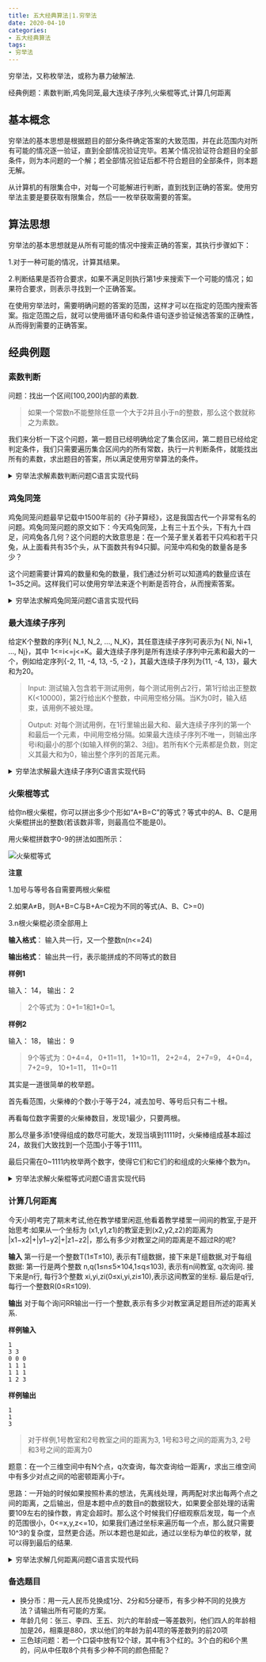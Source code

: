 ```yaml
---
title: 五大经典算法|1.穷举法
date: 2020-04-10
categories:
- 五大经典算法
tags:
- 穷举法
---
```

穷举法，又称枚举法，或称为暴力破解法.

经典例题：素数判断,鸡兔同笼,最大连续子序列,火柴棍等式,计算几何距离

<!-- more -->

## 基本概念
穷举法的基本思想是根据题目的部分条件确定答案的大致范围，并在此范围内对所有可能的情况逐一验证，直到全部情况验证完毕。若某个情况验证符合题目的全部条件，则为本问题的一个解；若全部情况验证后都不符合题目的全部条件，则本题无解。

从计算机的有限集合中，对每一个可能解进行判断，直到找到正确的答案。使用穷举法主要是要获取有限集合，然后一一枚举获取需要的答案。


## 算法思想
穷举法的基本思想就是从所有可能的情况中搜索正确的答案，其执行步骤如下：

1.对于一种可能的情况，计算其结果。

2.判断结果是否符合要求，如果不满足则执行第1步来搜索下一个可能的情况；如果符合要求，则表示寻找到一个正确答案。

在使用穷举法时，需要明确问题的答案的范围，这样才可以在指定的范围内搜索答案。指定范围之后，就可以使用循环语句和条件语句逐步验证候选答案的正确性，从而得到需要的正确答案。


## 经典例题
### 素数判断
问题：找出一个区间[100,200]内部的素数.

> 如果一个常数n不能整除任意一个大于2并且小于n的整数，那么这个数就称之为素数。

我们来分析一下这个问题，第一题目已经明确给定了集合区间，第二题目已经给定判定条件，我们只需要遍历集合区间内的所有常数，执行一片判断条件，就能找出所有的素数，求出题目的答案，所以满足使用穷举算法的条件。

<details>
  <summary>穷举法求解素数判断问题C语言实现代码</summary>

```C
#include "stdio.h"

bool checkPrime(int number){
  for (int i=2; i<number; i++){
    if (number%i == 0){
      return false;
    }
  }
  return true;
}

int main() {
  int min, max, t;
  printf("输入最小数:\n");
  scanf("%d", &min);
  printf("输入最大数:\n");
  scanf("%d", &max);
  if (min>max) {
    printf("输入数据有误!\n");
    return 1;
  }

  printf("区间范围%d~%d的素数为:\n", min, max);
  for (int i=min; i<=max; i++) {
    if (checkPrime(i)) {
      printf("%d\n", i);
    }
  }
  return 0;
}
```

</details>


### 鸡兔同笼
鸡兔同笼问题最早记载中1500年前的《孙子算经》，这是我国古代一个非常有名的问题。鸡兔同笼问题的原文如下：今天鸡兔同笼，上有三十五个头，下有九十四足，问鸡兔各几何？这个问题的大致意思是：在一个笼子里关着若干只鸡和若干只兔，从上面看共有35个头，从下面数共有94只脚。问笼中鸡和兔的数量各是多少？

这个问题需要计算鸡的数量和兔的数量，我们通过分析可以知道鸡的数量应该在1~35之间。这样我们可以使用穷举法来逐个判断是否符合，从而搜索答案。


<details>
  <summary>穷举法求解鸡兔同笼问题C语言实现代码</summary>

```C
#include<iostream>
using namespace std;
/*
输入参数head是笼中头的总数，foot是笼中脚的总数，chicken是鸡的总数,rabbit是兔的总数
返回结果为0，表示没有搜索到符合条件的结果；
返回结果为1，表示搜索到了符合条件的结果
*/
int qiongju(int head, int foot, int *chicken, int *rabbit) {
  int re,i,j;
  re=0;
  for (i=0;i<=head;i++) {   //进行循环
    j=head-i;
    if (i*2+j*4==foot) {    //进行判断
      re=1;        //找到答案
      *chicken=i;
      *rabbit=j;
    }
  }
  return re;
}

int main() {
  int chicken,rabbit,head,foot;
  cout<<"穷举法求解鸡兔同笼问题："<<endl;
  cout<<"请输入头数：";
  cin>>head;
  cout<<"请输入脚数：";
  cin>>foot;
  int res=qiongju(head,foot,&chicken,&rabbit);
  if (res==1) {
    cout<<"鸡有"<<chicken<<"只，兔有"<<rabbit<<"只。"<<endl;
  } else {
    cout<<"无法求解！"<<endl;
  }
  return 0;
}
```

</details>

### 最大连续子序列
给定K个整数的序列{ N_1, N_2, ..., N_K}，其任意连续子序列可表示为{ Ni, Ni+1, ..., Nj}，其中 1<=i<=j<=K。最大连续子序列是所有连续子序列中元素和最大的一个，例如给定序列{-2, 11, -4, 13, -5, -2 }，其最大连续子序列为{11, -4, 13}，最大和为20。

> Input: 测试输入包含若干测试用例，每个测试用例占2行，第1行给出正整数K(<10000)，第2行给出K个整数，中间用空格分隔。当K为0时，输入结束，该用例不被处理。

> Output: 对每个测试用例，在1行里输出最大和、最大连续子序列的第一个和最后一个元素，中间用空格分隔。如果最大连续子序列不唯一，则输出序号i和j最小的那个(如输入样例的第2、3组)。若所有K个元素都是负数，则定义其最大和为0，输出整个序列的首尾元素。

<details>
  <summary>穷举法求解最大连续子序列C语言实现代码</summary>

```C
#include <iostream>
using namespace std;

int main() {
  int a[200] = {0};   // 数组a记录整数序列
  // count记录负数个数
  // max 最大和  max_f 最大和最前端 max_l最大和最后端
  int n, i, j, s, count, max, max_f, max_l;

  // 以输入作为循环条件实现多组数据的输入
  while(cin>>n) {
    if ( n == 0 ) return 0;

    // 特殊情况的判断
    count = 0;
    for ( i = 0; i < n; ++i ) {
      cin>>a[i];
      if ( a[i] < 0 ) count++; //记录负数个数
    }

    if (count == n) {
      max = 0;
      max_f = a[0];
      max_l = a[n-1];
    } else { // 大多数情况的操作
      max = a[0];max_f = a[0];max_l = a[0];
      for ( i = 0; i < n; ++i ) { // 从a[0]开始计算各情况
        s = a[i];
        for ( j = i+1; j < n; ++j ) { // 算法 可草稿推演
          s += a[j];
          if (s>max) { //寻找最大
            max = s;
            max_f = a[i];
            max_l = a[j];
          }
        }
      }
    }
    // 输出结果
    cout<<max<<" "<<max_f<<" "<<max_l<<endl;
  }
  return 0;
}
```

</details>

### 火柴棍等式
给你n根火柴棍，你可以拼出多少个形如“A+B=C”的等式？等式中的A、B、C是用火柴棍拼出的整数(若该数非零，则最高位不能是0)。

用火柴棍拼数字0-9的拼法如图所示：

![火柴棍等式](https://imzhanghao.oss-cn-qingdao.aliyuncs.com/img/火柴棍等式.png)

**注意**

1.加号与等号各自需要两根火柴棍

2.如果A≠B，则A+B=C与B+A=C视为不同的等式(A、B、C>=0)

3.n根火柴棍必须全部用上

**输入格式**： 输入共一行，又一个整数n(n<=24)

**输出格式**： 输出共一行，表示能拼成的不同等式的数目

**样例1**

输入： 14， 输出： 2 
> 2个等式为：0+1=1和1+0=1。

**样例2**

输入： 18， 输出： 9
> 9个等式为：0+4=4， 0+11=11， 1+10=11， 2+2=4， 2+7=9， 4+0=4， 7+2=9， 10+1=11， 11+0=11

其实是一道很简单的枚举题。

首先看范围，火柴棒的个数小于等于24，减去加号、等号后只有二十根。

再看每位数字需要的火柴棒数目，发现1最少，只要两根。

那么尽量多添1使得组成的数尽可能大，发现当填到1111时，火柴棒组成基本超过24，故我们大致找到一个范围小于等于1111。

最后只需在0~1111内枚举两个数字，使得它们和它们的和组成的火柴棒个数为n。

<details>
  <summary>穷举法求解火柴棍等式问题C语言实现代码</summary>

```C
#include<iostream>
#include<cstdio>
#include<cstring>
#include<algorithm>
using namespace std;
int num[100],ans1,i,j,n,l;
int main() {
	scanf("%d",&n);
	num[0]=6; num[1]=2; num[2]=5; num[3]=5; num[4]=4;
	num[5]=5; num[6]=6; num[7]=3; num[8]=7; num[9]=6;
	n-=4;
	
  if (n<9)  { cout<<"0"<<endl; return 0; }

	for (i=0;i<=1001;i++) {
	  for (j=0;j<=i;j++) {
	  	int x=i-j;
	  	char s1[10],s2[10],s3[10];
	  	sprintf(s1,"%d",i);
	  	sprintf(s2,"%d",j);
	  	sprintf(s3,"%d",x);
	  	int ans=0;
	  	for (l=1;l<=strlen(s1);l++) 
	  	  ans+=num[s1[l-1]-48];
	  	for (l=1;l<=strlen(s2);l++) 
	  	  ans+=num[s2[l-1]-48];
		  for (l=1;l<=strlen(s3);l++)
	  	  ans+=num[s3[l-1]-48]; 
	  	if (ans==n)
	  	  ans1++;
	  }
  }
	printf("%d",ans1);
	return 0;
}

```

</details>

### 计算几何距离
今天小明考完了期末考试,他在教学楼里闲逛,他看着教学楼里一间间的教室,于是开始思考:如果从一个坐标为 (x1,y1,z1)的教室走到(x2,y2,z2)的距离为 |x1−x2|+|y1−y2|+|z1−z2|，那么有多少对教室之间的距离是不超过R的呢?

**输入**
第一行是一个整数T(1≤T≤10), 表示有T组数据，接下来是T组数据,对于每组数据: 第一行是两个整数  n,q(1≤n≤5×104,1≤q≤103), 表示有n间教室, q次询问. 接下来是n行, 每行3个整数  xi,yi,zi(0≤xi,yi,zi≤10),表示这间教室的坐标. 最后是q行,每行一个整数R(0≤R≤109).

**输出**
对于每个询问RR输出一行一个整数,表示有多少对教室满足题目所述的距离关系.

**样例输入** 
```
1 
3 3 
0 0 0 
1 1 1 
1 1 1 
1 2 3 
```
**样例输出** 
```
1 
1 
3
```
> 对于样例,1号教室和2号教室之间的距离为3, 1号和3号之间的距离为3, 2号和3号之间的距离为0

题意：在一个三维空间中有N个点，q次查询，每次查询给一距离r，求出三维空间中有多少对点之间的哈密顿距离小于r。

思路：一开始的时候如果按照朴素的想法，先离线处理，两两配对求出每两个点之间的距离，之后输出，但是本题中点的数目n的数据较大，如果要全部处理的话需要109左右的操作数，肯定会超时。那么这个时候我们仔细观察后发现，每一个点的范围很小，0<=x,y,z<=10，如果我们通过坐标来遍历每一个点，那么就只需要10^3的复杂度，显然更合适。所以本题也是如此，通过以坐标为单位的枚举，就可以得到最后的结果.

<details>
  <summary>穷举法求解几何距离问题C语言实现代码</summary>

```C
#include <bits/stdc++.h>
using namespace std;
typedef long long LL;
const int MAX = 10005;
const int MOD = 1e9+7;
const int INF = 0x3f3f3f3f;

int n, q, t, tem;
int a, b, c, x, y, z;
LL aa[35];
LL dex[15][15][15];

int dis(int aa, int bb, int cc, int xx, int yy, int zz) {
  return abs(aa-xx)+abs(bb-yy)+abs(cc-zz);
}

int main() {
  scanf("%d",&t);
  while(t--) {
    memset(aa, 0, sizeof(aa));
    memset(dex, 0, sizeof(dex));
    scanf("%d%d",&n,&q);
    while(n--) {
      scanf("%d%d%d",&x,&y,&z);
      ++dex[x][y][z];
    }
    for (a = 0; a <= 10; ++a)
      for (b = 0; b <= 10; ++b)
        for (c = 0; c <= 10; ++c)
          if (dex[a][b][c])
            for (x = 0; x <= 10; ++x)
              for (y = 0; y <= 10; ++y)
                for (z = 0; z <= 10; ++z)
                  if (dex[x][y][z]) {
                    tem = dis(a, b, c, x, y, z);
                    if (tem == 0)
                      aa[tem] += (dex[x][y][z])*(dex[x][y][z]-1)/2;
                    else
                      aa[tem] += dex[x][y][z]*dex[a][b][c];
                  }
    for (int i = 1; i <= 30; ++i)
      aa[i] /= 2;
    for (int i = 1; i <= 30; ++i)
      aa[i] += aa[i-1];
    while(q--) {
      scanf("%d",&tem);
      if (tem > 30)
        tem = 30;
      printf("%lld\n",aa[tem]);
    }
  }
  return 0;
}
```

</details>


### 备选题目
* 换分币：用一元人民币兑换成1分、2分和5分硬币，有多少种不同的兑换方法？请输出所有可能的方案。
* 年龄几何：张三、李四、王五、刘六的年龄成一等差数列，他们四人的年龄相加是26，相乘是880，求以他们的年龄为前4项的等差数列的前20项
* 三色球问题：若一个口袋中放有12个球，其中有3个红的。3个白的和6个黒的，问从中任取8个共有多少种不同的颜色搭配？
